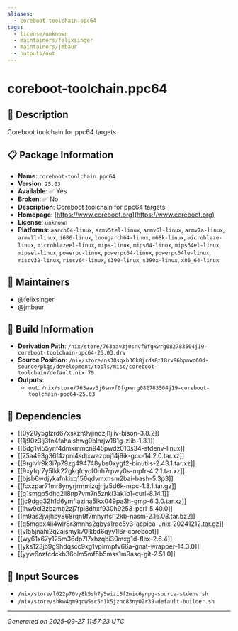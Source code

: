 ```yaml
---
aliases:
  - coreboot-toolchain.ppc64
tags:
  - license/unknown
  - maintainers/felixsinger
  - maintainers/jmbaur
  - outputs/out
---
```


# coreboot-toolchain.ppc64

## 📝 Description

Coreboot toolchain for ppc64 targets

## 📋 Package Information

- **Name**: `coreboot-toolchain.ppc64`
- **Version**: `25.03`
- **Available**: ✅ Yes
- **Broken**: ✅ No
- **Description**: Coreboot toolchain for ppc64 targets
- **Homepage**: [https://www.coreboot.org](https://www.coreboot.org)
- **License**: `unknown`
- **Platforms**: `aarch64-linux`, `armv5tel-linux`, `armv6l-linux`, `armv7a-linux`, `armv7l-linux`, `i686-linux`, `loongarch64-linux`, `m68k-linux`, `microblaze-linux`, `microblazeel-linux`, `mips-linux`, `mips64-linux`, `mips64el-linux`, `mipsel-linux`, `powerpc-linux`, `powerpc64-linux`, `powerpc64le-linux`, `riscv32-linux`, `riscv64-linux`, `s390-linux`, `s390x-linux`, `x86_64-linux`
## 👥 Maintainers

- @felixsinger
- @jmbaur


## 🔧 Build Information

- **Derivation Path**: `/nix/store/763aav3j0snvf0fgxwrg082783504j19-coreboot-toolchain-ppc64-25.03.drv`
- **Source Position**: `/nix/store/ns30sqxb36k8jrds8z18rv96bpnwc60d-source/pkgs/development/tools/misc/coreboot-toolchain/default.nix:79`
- **Outputs**:
  - `out`:  `/nix/store/763aav3j0snvf0fgxwrg082783504j19-coreboot-toolchain-ppc64-25.03`

## 🔗 Dependencies

- [[0y20y5glzrd67xskzh9vjindzjl1jiiv-bison-3.8.2]]
- [[1j90z3lj3fn4fahaishwg9blnrjw181g-zlib-1.3.1]]
- [[6dg1vi55ynf4dmkmmcn945pwdz010s34-stdenv-linux]]
- [[75a493g36f4zpni4sdjxwazpnj14j9ik-gcc-14.2.0.tar.xz]]
- [[9rglvlr9k3i7p79zg494748ybs0xygf2-binutils-2.43.1.tar.xz]]
- [[9xyfqr7y5lkk22gkqfcycf0nh7rpwy0s-mpfr-4.2.1.tar.xz]]
- [[bjsb6wdjykafnkixq156qdvmxhsm2bai-bash-5.3p3]]
- [[fcxzpar71mr8ynyrjrmmizqjrljz5d6k-mpc-1.3.1.tar.gz]]
- [[g1smgp5dhq2ii8np7vm7n5znki3ak1b1-curl-8.14.1]]
- [[jc9dgq32h1d6ymflazina5lkx049pa3h-gmp-6.3.0.tar.xz]]
- [[lhw9cl3zbzmb2zj7fpi8dhxf930h9253-perl-5.40.0]]
- [[m9as2jyijhby868rqn9f7mhyrfsl12kb-nasm-2.16.03.tar.bz2]]
- [[q5mgbx4ii4wlr8r3mnhs2gbys1rqc5y3-acpica-unix-20241212.tar.gz]]
- [[vlb5jnahi2q2ajsmyk70lkbd6qyv1l6r-coreboot]]
- [[wy61x67y125m36dp7l7xhzqbi30mxg1d-flex-2.6.4]]
- [[yks123jb9g9hdqscc9xg1vpirmpfv66a-gnat-wrapper-14.3.0]]
- [[yyw6nzfcdckb36blm5mf5b5mss1m9asq-git-2.51.0]]

## 📁 Input Sources

- `/nix/store/l622p70vy8k5sh7y5wizi5f2mic6ynpg-source-stdenv.sh`
- `/nix/store/shkw4qm9qcw5sc5n1k5jznc83ny02r39-default-builder.sh`

---
*Generated on 2025-09-27 11:57:23 UTC*

